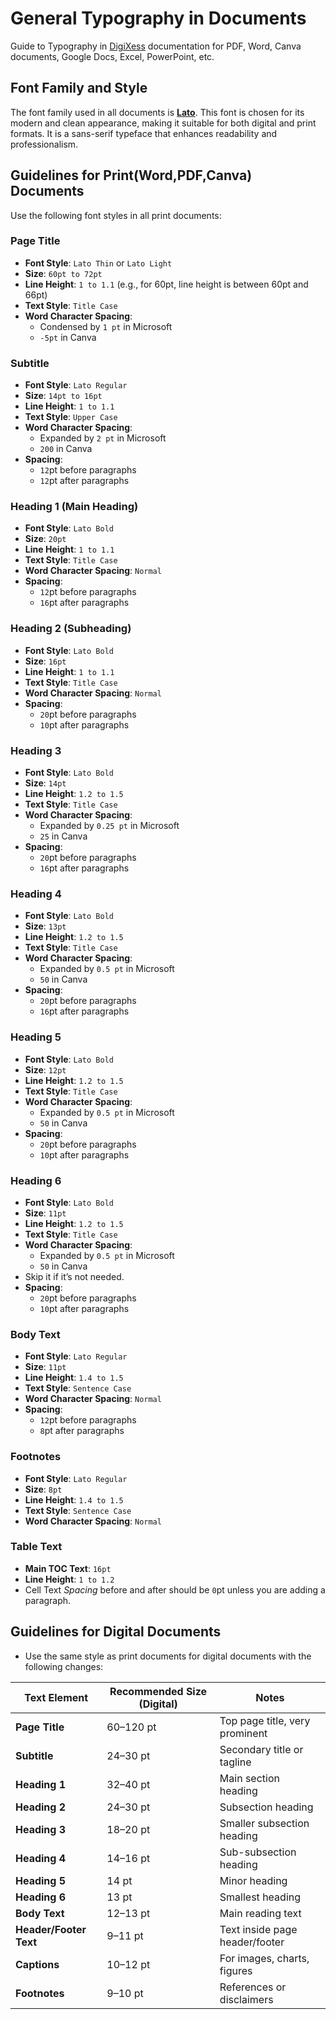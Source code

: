 # General Typography in Documents

Guide to Typography in [DigiXess](https://www.digixess.com "DigiXess") documentation for PDF, Word, Canva documents, Google Docs, Excel, PowerPoint, etc.

## Font Family and Style

The font family used in all documents is [**Lato**](/fonts/lato "Lato"). This font is chosen for its modern and clean appearance, making it suitable for both digital and print formats. It is a sans-serif typeface that enhances readability and professionalism.

## Guidelines for Print(Word,PDF,Canva) Documents

Use the following font styles in all print documents:

### Page Title

- **Font Style**: `Lato Thin` or `Lato Light`
- **Size**: `60pt to 72pt`
- **Line Height**: `1 to 1.1` (e.g., for 60pt, line height is between 60pt and 66pt)
- **Text Style**: `Title Case`
- **Word Character Spacing**:
  - Condensed by `1 pt` in Microsoft
  - `-5pt` in Canva

### Subtitle

- **Font Style**: `Lato Regular`
- **Size**: `14pt to 16pt`
- **Line Height**: `1 to 1.1`
- **Text Style**: `Upper Case`
- **Word Character Spacing**:
  - Expanded by `2 pt` in Microsoft
  - `200` in Canva
- **Spacing**: 
  - `12`pt before paragraphs
  - `12`pt after paragraphs
### Heading 1 (Main Heading)
- **Font Style**: `Lato Bold`
- **Size**: `20pt`
- **Line Height**: `1 to 1.1`
- **Text Style**: `Title Case`
- **Word Character Spacing**: `Normal`
- **Spacing**: 
  - `12`pt before paragraphs
  - `16`pt after paragraphs

### Heading 2 (Subheading)
- **Font Style**: `Lato Bold`
- **Size**: `16pt`
- **Line Height**: `1 to 1.1`
- **Text Style**: `Title Case`
- **Word Character Spacing**: `Normal`
- **Spacing**: 
  - `20`pt before paragraphs
  - `10`pt after paragraphs

### Heading 3
- **Font Style**: `Lato Bold`
- **Size**: `14pt`
- **Line Height**: `1.2 to 1.5`
- **Text Style**: `Title Case`
- **Word Character Spacing**:
  - Expanded by `0.25 pt` in Microsoft
  - `25` in Canva
- **Spacing**: 
  - `20`pt before paragraphs
  - `16`pt after paragraphs

### Heading 4
- **Font Style**: `Lato Bold`
- **Size**: `13pt`
- **Line Height**: `1.2 to 1.5`
- **Text Style**: `Title Case`
- **Word Character Spacing**:
  - Expanded by `0.5 pt` in Microsoft
  - `50` in Canva
- **Spacing**: 
  - `20`pt before paragraphs
  - `16`pt after paragraphs

### Heading 5
- **Font Style**: `Lato Bold`
- **Size**: `12pt`
- **Line Height**: `1.2 to 1.5`
- **Text Style**: `Title Case`
- **Word Character Spacing**:
  - Expanded by `0.5 pt` in Microsoft
  - `50` in Canva
- **Spacing**: 
  - `20`pt before paragraphs
  - `10`pt after paragraphs

### Heading 6
- **Font Style**: `Lato Bold`
- **Size**: `11pt`
- **Line Height**: `1.2 to 1.5`
- **Text Style**: `Title Case`
- **Word Character Spacing**:
  - Expanded by `0.5 pt` in Microsoft
  - `50` in Canva
- Skip it if it’s not needed.
- **Spacing**: 
  - `20`pt before paragraphs
  - `10`pt after paragraphs

### Body Text
- **Font Style**: `Lato Regular`
- **Size**: `11pt`
- **Line Height**: `1.4 to 1.5`
- **Text Style**: `Sentence Case`
- **Word Character Spacing**: `Normal`
- **Spacing**: 
  - `12`pt before paragraphs
  - `8`pt after paragraphs

### Footnotes
- **Font Style**: `Lato Regular`
- **Size**: `8pt`
- **Line Height**: `1.4 to 1.5`
- **Text Style**: `Sentence Case`
- **Word Character Spacing**: `Normal`

### Table Text
- **Main TOC Text**: `16pt`
- **Line Height**: `1 to 1.2`
- Cell Text *Spacing* before and after should be `0`pt unless you are adding a paragraph.



## Guidelines for Digital Documents

- Use the same style as print documents for digital documents with the following changes:

| Text Element         | Recommended Size (Digital) | Notes                          |
|-----------------------|----------------------------|---------------------------------|
| **Page Title**        | 60–120 pt                 | Top page title, very prominent |
| **Subtitle**          | 24–30 pt                  | Secondary title or tagline     |
| **Heading 1**         | 32–40 pt                  | Main section heading           |
| **Heading 2**         | 24–30 pt                  | Subsection heading             |
| **Heading 3**         | 18–20 pt                  | Smaller subsection heading     |
| **Heading 4**         | 14–16 pt                  | Sub-subsection heading         |
| **Heading 5**         | 14 pt                     | Minor heading                  |
| **Heading 6**         | 13 pt                     | Smallest heading               |
| **Body Text**         | 12–13 pt                  | Main reading text              |
| **Header/Footer Text**| 9–11 pt                   | Text inside page header/footer |
| **Captions**          | 10–12 pt                  | For images, charts, figures    |
| **Footnotes**         | 9–10 pt                   | References or disclaimers      |
